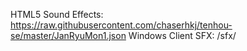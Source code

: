 HTML5 Sound Effects: https://raw.githubusercontent.com/chaserhkj/tenhou-se/master/JanRyuMon1.json
Windows Client SFX: /sfx/
